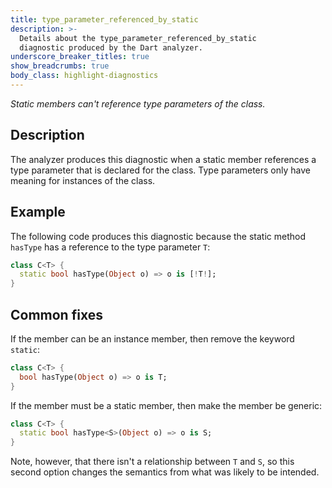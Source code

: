 ```yaml
---
title: type_parameter_referenced_by_static
description: >-
  Details about the type_parameter_referenced_by_static
  diagnostic produced by the Dart analyzer.
underscore_breaker_titles: true
show_breadcrumbs: true
body_class: highlight-diagnostics
---
```


_Static members can't reference type parameters of the class._

## Description

The analyzer produces this diagnostic when a static member references a
type parameter that is declared for the class. Type parameters only have
meaning for instances of the class.

## Example

The following code produces this diagnostic because the static method
`hasType` has a reference to the type parameter `T`:

```dart
class C<T> {
  static bool hasType(Object o) => o is [!T!];
}
```

## Common fixes

If the member can be an instance member, then remove the keyword `static`:

```dart
class C<T> {
  bool hasType(Object o) => o is T;
}
```

If the member must be a static member, then make the member be generic:

```dart
class C<T> {
  static bool hasType<S>(Object o) => o is S;
}
```

Note, however, that there isn't a relationship between `T` and `S`, so this
second option changes the semantics from what was likely to be intended.
